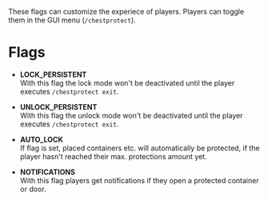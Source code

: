 These flags can customize the experiece of players. Players can toggle them in the GUI menu (`/chestprotect`).

# Flags
* **LOCK_PERSISTENT**\
With this flag the lock mode won't be deactivated until the player executes `/chestprotect exit`.

* **UNLOCK_PERSISTENT**\
With this flag the unlock mode won't be deactivated until the player executes `/chestprotect exit`.

* **AUTO_LOCK**\
If flag is set, placed containers etc. will automatically be protected, if the player hasn't reached their max. protections amount yet.

* **NOTIFICATIONS**\
With this flag players get notifications if they open a protected container or door.
